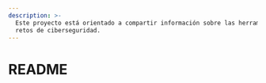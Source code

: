 ```yaml
---
description: >-
  Este proyecto está orientado a compartir información sobre las herramientas y
  retos de ciberseguridad.
---
```


# README

